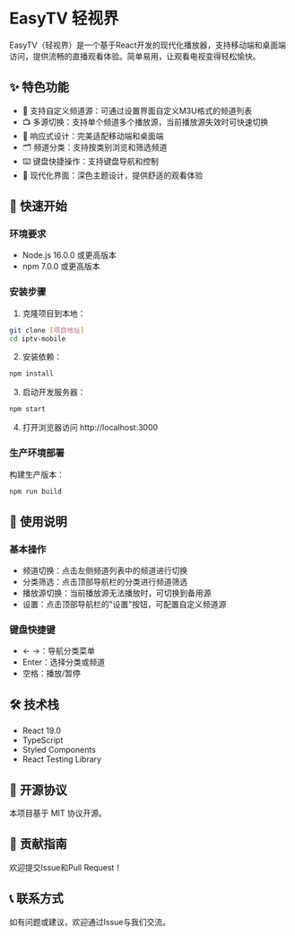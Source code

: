 # EasyTV 轻视界

EasyTV（轻视界）是一个基于React开发的现代化播放器，支持移动端和桌面端访问，提供流畅的直播观看体验。简单易用，让观看电视变得轻松愉快。

## ✨ 特色功能

- 🎯 支持自定义频道源：可通过设置界面自定义M3U格式的频道列表
- 📺 多源切换：支持单个频道多个播放源，当前播放源失效时可快速切换
- 📱 响应式设计：完美适配移动端和桌面端
- 🗂️ 频道分类：支持按类别浏览和筛选频道
- ⌨️ 键盘快捷操作：支持键盘导航和控制
- 🎨 现代化界面：深色主题设计，提供舒适的观看体验

## 🚀 快速开始

### 环境要求

- Node.js 16.0.0 或更高版本
- npm 7.0.0 或更高版本

### 安装步骤

1. 克隆项目到本地：
```bash
git clone [项目地址]
cd iptv-mobile
```

2. 安装依赖：
```bash
npm install
```

3. 启动开发服务器：
```bash
npm start
```

4. 打开浏览器访问 http://localhost:3000

### 生产环境部署

构建生产版本：
```bash
npm run build
```

## 📖 使用说明

### 基本操作

- 频道切换：点击左侧频道列表中的频道进行切换
- 分类筛选：点击顶部导航栏的分类进行频道筛选
- 播放源切换：当前播放源无法播放时，可切换到备用源
- 设置：点击顶部导航栏的"设置"按钮，可配置自定义频道源

### 键盘快捷键

- ← →：导航分类菜单
- Enter：选择分类或频道
- 空格：播放/暂停

## 🛠 技术栈

- React 19.0
- TypeScript
- Styled Components
- React Testing Library

## 📄 开源协议

本项目基于 MIT 协议开源。

## 🤝 贡献指南

欢迎提交Issue和Pull Request！

## 📞 联系方式

如有问题或建议，欢迎通过Issue与我们交流。
